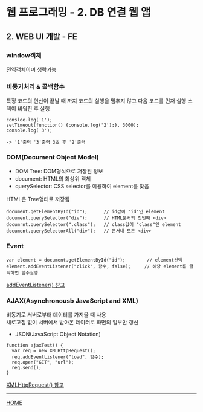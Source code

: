 # 웹 프로그래밍 - 2. DB 연결 웹 앱

## 2. WEB UI 개발 - FE
### window객체
전역객체이며 생략가능
### 비동기처리 & 콜백함수
특정 코드의 연산이 끝날 때 까지 코드의 실행을 멈추지 않고 다음 코드를 먼저 실행
스택이 비워진 후 실행
```
consloe.log('1');
setTimeout(function() {console.log('2');}, 3000);
console.log('3');

-> '1'출력 '3'출력 3초 후 '2'출력
```
### DOM(Document Object Model)
- DOM Tree: DOM형식으로 저장된 정보
- document: HTML의 최상위 객체
- querySelector: CSS selector를 이용하여 element를 찾음

HTML은 Tree형태로 저장됨
```
document.getElementById("id");      // id값이 "id"인 element
document.querySelector("div");      // HTML문서의 첫번째 <div>
documrnt.querySelector(".class");   // class값이 "class"인 element
document.querySelectorAll("div");   // 문서내 모든 <div>
```
### Event
```
var element = document.getElementById("id");        // element선택
element.addEventListener("click", 함수, false);     // 해당 element를 클릭하면 함수실행
```
  [addEventListener() 참고](https://developer.mozilla.org/ko/docs/Web/API/EventTarget/addEventListener)
### AJAX(Asynchronousb JavaScript and XML)
비동기로 서버로부터 데이터를 가져올 때 사용  
새로고침 없이 서버에서 받아온 데이터로 화면의 일부만 갱신
- JSON(JavaScript Object Notation)  

```
function ajaxTest() {
  var req = new XMLHttpRequest();
  req.addEventListener("load", 함수);
  req.open("GET", "url");
  req.send();
}
```
  [XMLHttpRequest() 참고](https://developer.mozilla.org/ko/docs/Web/API/XMLHttpRequest/Using_XMLHttpRequest)  


---
[HOME](https://github.com/tunaep5/Boostcourse/blob/master/README.md)
